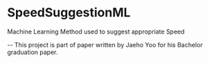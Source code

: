 # SpeedSuggestionML
Machine Learning Method used to suggest appropriate Speed

-- This project is part of paper written by Jaeho Yoo for his Bachelor graduation paper.
